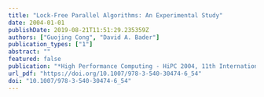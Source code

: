 ```yaml
---
title: "Lock-Free Parallel Algorithms: An Experimental Study"
date: 2004-01-01
publishDate: 2019-08-21T11:51:29.235359Z
authors: ["Guojing Cong", "David A. Bader"]
publication_types: ["1"]
abstract: ""
featured: false
publication: "*High Performance Computing - HiPC 2004, 11th International Conference, Bangalore, India, December 19-22, 2004, Proceedings*"
url_pdf: "https://doi.org/10.1007/978-3-540-30474-6_54"
doi: "10.1007/978-3-540-30474-6_54"
---
```


